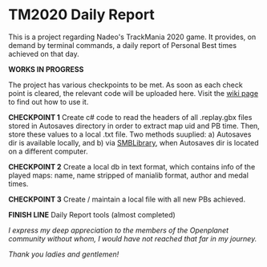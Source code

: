 # TM2020 Daily Report

This is a project regarding Nadeo's TrackMania 2020 game. It provides, on demand by terminal commands, a daily report of Personal Best times achieved on that day.

**WORKS IN PROGRESS**

The project has various checkpoints to be met. As soon as each check point is cleared, the relevant code will be uploaded here. Visit the [wiki page](https://github.com/cinephos/TM2020-Daily-Report/wiki) to find out how to use it.

**CHECKPOINT 1** Create c# code to read the headers of all .replay.gbx files stored in Autosaves directory in order to extract map uid and PB time. Then, store these values to a local .txt file. Two methods suuplied: a) Autosaves dir is available locally, and b) via [SMBLibrary](https://github.com/TalAloni/SMBLibrary), when Autosaves dir is located on a different computer.

**CHECKPOINT 2** Create a local db in text format, which contains info of the played maps: name, name stripped of manialib format, author and medal times.

**CHECKPOINT 3** Create / maintain a local file with all new PBs achieved.

**FINISH LINE** Daily Report tools (almost completed)


_I express my deep appreciation to the members of the Openplanet community without whom, I would have not reached that far in my journey._

_Thank you ladies and gentlemen!_

